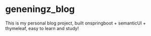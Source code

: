 # geneningz_blog
This is my personal blog project, built onspringboot + semanticUI + thymeleaf, easy to learn and study!
